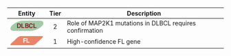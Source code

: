 |Entity|Tier|Description              |
|:----:|:----:|------------------------------|
|![DLBCL](images/icons/DLBCL_tier2.png) | 2 | Role of MAP2K1 mutations in DLBCL requires confirmation|
|![FL](images/icons/FL_tier1.png) | 1 | High-confidence FL gene|
